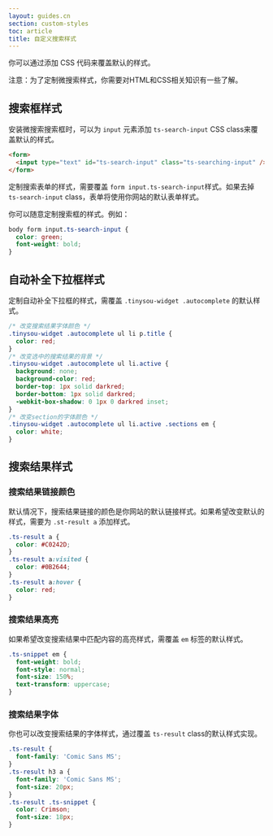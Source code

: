 ```yaml
---
layout: guides.cn
section: custom-styles
toc: article
title: 自定义搜索样式
---
```


你可以通过添加 CSS 代码来覆盖默认的样式。

注意：为了定制微搜索样式，你需要对HTML和CSS相关知识有一些了解。

## 搜索框样式

安装微搜索搜索框时，可以为 `input` 元素添加 `ts-search-input` CSS class来覆盖默认的样式。

```html
<form>
  <input type="text" id="ts-search-input" class="ts-searching-input" />
</form>
```

定制搜索表单的样式，需要覆盖 `form input.ts-search-input`样式。如果去掉 `ts-search-input` class，表单将使用你网站的默认表单样式。

你可以随意定制搜索框的样式。例如：

```css
body form input.ts-search-input {
  color: green;
  font-weight: bold;
}
```

## 自动补全下拉框样式

定制自动补全下拉框的样式，需覆盖 `.tinysou-widget .autocomplete` 的默认样式。

```css
/* 改变搜索结果字体颜色 */
.tinysou-widget .autocomplete ul li p.title {
  color: red;
}
/* 改变选中的搜索结果的背景 */
.tinysou-widget .autocomplete ul li.active {
  background: none;
  background-color: red;
  border-top: 1px solid darkred;
  border-bottom: 1px solid darkred;
  -webkit-box-shadow: 0 1px 0 darkred inset;
}
/* 改变section的字体颜色 */
.tinysou-widget .autocomplete ul li.active .sections em {
  color: white;
}
```
## 搜索结果样式

### 搜索结果链接颜色

默认情况下，搜索结果链接的颜色是你网站的默认链接样式。如果希望改变默认的样式，需要为 `.st-result a` 添加样式。

```css
.ts-result a {
  color: #C0242D;
}
.ts-result a:visited {
  color: #0B2644;
}
.ts-result a:hover {
  color: red;
}
```

### 搜索结果高亮


如果希望改变搜索结果中匹配内容的高亮样式，需覆盖 `em` 标签的默认样式。

```css
.ts-snippet em {
  font-weight: bold;
  font-style: normal;
  font-size: 150%;
  text-transform: uppercase;
}
```

### 搜索结果字体

你也可以改变搜索结果的字体样式，通过覆盖 `ts-result` class的默认样式实现。

```css
.ts-result {
  font-family: 'Comic Sans MS';
}
.ts-result h3 a {
  font-family: 'Comic Sans MS';
  font-size: 20px;
}
.ts-result .ts-snippet {
  color: Crimson;
  font-size: 18px;
}
```
